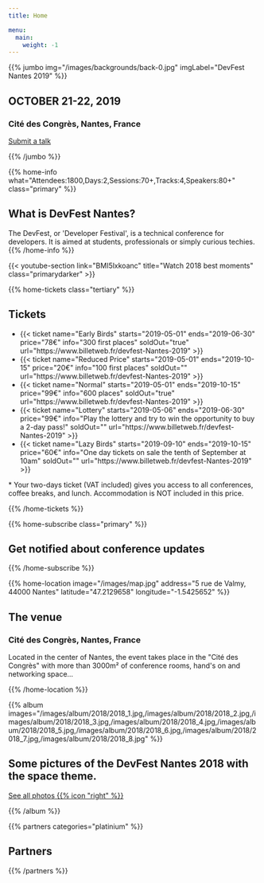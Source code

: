 ```yaml
---
title: Home

menu:
  main:
    weight: -1
---
```


{{% jumbo img="/images/backgrounds/back-0.jpg" imgLabel="DevFest Nantes 2019" %}}

## OCTOBER 21-22, 2019

### Cité des Congrès, Nantes, France

<a class="btn primary btn-lg" href="https://conference-hall.io/public/event/o2j0dYZDa0W1Ils3kO0z" target="_blank">
    Submit a talk
</a>

{{% /jumbo %}}

{{% home-info what="Attendees:1800,Days:2,Sessions:70+,Tracks:4,Speakers:80+" class="primary" %}}

## What is DevFest Nantes?

The DevFest, or 'Developer Festival', is a technical conference for developers.
It is aimed at students, professionals or simply curious techies.
{{% /home-info %}}

{{< youtube-section link="BMI5lxkoanc" title="Watch 2018 best moments" class="primarydarker" >}}

<!-- ...

{{% home-speakers %}}
## Featured Speakers

{{< button-link label="Submit a presentation"
                url="http://www.conference-hall.io"
                icon="cfp" >}}

{{< button-link label="See all speakers"
                url="./speakers"
                icon="right" >}}

{{% /home-speakers %}}

-->

<!-- ... -->

{{% home-tickets class="tertiary" %}}

## Tickets

<ul>  
<li>{{< ticket name="Early Birds"
           starts="2019-05-01"
           ends="2019-06-30"
           price="78€"
           info="300 first places"
           soldOut="true"
           url="https://www.billetweb.fr/devfest-Nantes-2019" >}}</li>
<li>{{< ticket name="Reduced Price"
           starts="2019-05-01"
           ends="2019-10-15"
           price="20€"
           info="100 first places"
           soldOut=""
           url="https://www.billetweb.fr/devfest-Nantes-2019" >}}</li>
<li>{{< ticket name="Normal"
           starts="2019-05-01"
           ends="2019-10-15"
           price="99€"
           info="600 places"
           soldOut="true"
           url="https://www.billetweb.fr/devfest-Nantes-2019" >}}</li>
<li>{{< ticket name="Lottery"
           starts="2019-05-06"
           ends="2019-06-30"
           price="99€"
           info="Play the lottery and try to win the opportunity to buy a 2-day pass!"
           soldOut=""
           url="https://www.billetweb.fr/devfest-Nantes-2019" >}}</li>
<li>{{< ticket name="Lazy Birds"
           starts="2019-09-10"
           ends="2019-10-15"
           price="60€"
           info="One day tickets on sale the tenth of September at 10am"
           soldOut=""
           url="https://www.billetweb.fr/devfest-Nantes-2019" >}}</li>
</ul>

<p class="caption">* Your two-days ticket (VAT included) gives you access to all conferences, coffee breaks, and lunch. Accommodation is NOT included in this price.</p>

{{% /home-tickets %}}

<!-- ... -->

{{% home-subscribe class="primary" %}}

## Get notified about conference updates

{{% /home-subscribe %}}

{{% home-location
    image="/images/map.jpg"
    address="5 rue de Valmy, 44000 Nantes"
    latitude="47.2129658"
    longitude="-1.5425652" %}}

## The venue

### Cité des Congrès, Nantes, France

Located in the center of Nantes, the event takes place in the "Cité des Congrès" with more than 3000m² of conference rooms, hand's on and networking space...

{{% /home-location %}}

<!-- ... -->

{{% album images="/images/album/2018/2018_1.jpg,/images/album/2018/2018_2.jpg,/images/album/2018/2018_3.jpg,/images/album/2018/2018_4.jpg,/images/album/2018/2018_5.jpg,/images/album/2018/2018_6.jpg,/images/album/2018/2018_7.jpg,/images/album/2018/2018_8.jpg" %}}

## Some pictures of the **DevFest Nantes 2018** with the **space** theme.

<a class="btn primary" target="_blank" rel="noopener" href="https://www.flickr.com/photos/gdgnantes/albums/72157702575476534">
    See all photos
    {{% icon "right" %}}
</a>

{{% /album  %}}

<!-- ... -->

{{% partners categories="platinium" %}}

## Partners

{{% /partners %}}
